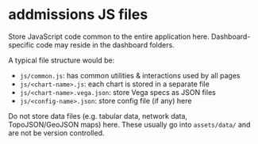 addmissions JS files
================================================================================

Store JavaScript code common to the entire application here.
Dashboard-specific code may reside in the dashboard folders.

A typical file structure would be:

- `js/common.js`:               has common utilities & interactions used by all pages
- `js/<chart-name>.js`:         each chart is stored in a separate file
- `js/<chart-name>.vega.json`:  store Vega specs as JSON files
- `js/<config-name>.json`:      store config file (if any) here

Do not store data files (e.g. tabular data, network data, TopoJSON/GeoJSON maps)
here. These usually go into `assets/data/` and are not be version controlled.
